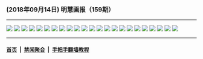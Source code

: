 ### (2018年09月14日) 明慧画报（159期）

---

<img src="http://qikan.minghui.org/mhqkpage/qikanimage/2018/09/13/mhhb-159-read-online1.png"/> 

<img src="http://qikan.minghui.org/mhqkpage/qikanimage/2018/09/13/mhhb-159-read-online2.png"/> 

<img src="http://qikan.minghui.org/mhqkpage/qikanimage/2018/09/13/mhhb-159-read-online3.png"/> 

<img src="http://qikan.minghui.org/mhqkpage/qikanimage/2018/09/13/mhhb-159-read-online4.png"/> 

<img src="http://qikan.minghui.org/mhqkpage/qikanimage/2018/09/13/mhhb-159-read-online5.png"/> 

<img src="http://qikan.minghui.org/mhqkpage/qikanimage/2018/09/13/mhhb-159-read-online6.png"/> 

<img src="http://qikan.minghui.org/mhqkpage/qikanimage/2018/09/13/mhhb-159-read-online7.png"/> 

<img src="http://qikan.minghui.org/mhqkpage/qikanimage/2018/09/13/mhhb-159-read-online8.png"/> 

<img src="http://qikan.minghui.org/mhqkpage/qikanimage/2018/09/13/mhhb-159-read-online9.png"/> 

<img src="http://qikan.minghui.org/mhqkpage/qikanimage/2018/09/13/mhhb-159-read-online10.png"/> 

<img src="http://qikan.minghui.org/mhqkpage/qikanimage/2018/09/13/mhhb-159-read-online11.png"/> 

<img src="http://qikan.minghui.org/mhqkpage/qikanimage/2018/09/13/mhhb-159-read-online12.png"/> 

<img src="http://qikan.minghui.org/mhqkpage/qikanimage/2018/09/13/mhhb-159-read-online13.png"/> 

<img src="http://qikan.minghui.org/mhqkpage/qikanimage/2018/09/13/mhhb-159-read-online14.png"/> 

<img src="http://qikan.minghui.org/mhqkpage/qikanimage/2018/09/13/mhhb-159-read-online15.png"/> 

<img src="http://qikan.minghui.org/mhqkpage/qikanimage/2018/09/13/mhhb-159-read-online16.png"/> 

<img src="http://qikan.minghui.org/mhqkpage/qikanimage/2018/09/13/mhhb-159-read-online17.png"/> 

<img src="http://qikan.minghui.org/mhqkpage/qikanimage/2018/09/13/mhhb-159-read-online18.png"/> 

<img src="http://qikan.minghui.org/mhqkpage/qikanimage/2018/09/13/mhhb-159-read-online19.png"/> 

<img src="http://qikan.minghui.org/mhqkpage/qikanimage/2018/09/13/mhhb-159-read-online20.png"/> 

<img src="http://qikan.minghui.org/mhqkpage/qikanimage/2018/09/13/mhhb-159-read-online21.png"/> 

<img src="http://qikan.minghui.org/mhqkpage/qikanimage/2018/09/13/mhhb-159-read-online22.png"/> 

<img src="http://qikan.minghui.org/mhqkpage/qikanimage/2018/09/13/mhhb-159-read-online23.png"/> 



---

#### [首页](../../../..) &nbsp;|&nbsp; [禁闻聚合](https://github.com/gfw-breaker/banned-news) &nbsp;|&nbsp; [手把手翻墙教程](https://github.com/gfw-breaker/guides) 